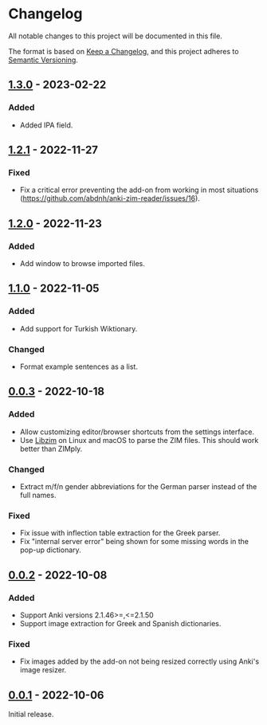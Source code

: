 # Changelog

All notable changes to this project will be documented in this file.

The format is based on [Keep a Changelog](https://keepachangelog.com/en/1.0.0/),
and this project adheres to [Semantic Versioning](https://semver.org/spec/v2.0.0.html).

## [1.3.0] - 2023-02-22

### Added

-   Added IPA field.

## [1.2.1] - 2022-11-27

### Fixed

-   Fix a critical error preventing the add-on from working in most situations (https://github.com/abdnh/anki-zim-reader/issues/16).

## [1.2.0] - 2022-11-23

### Added

-   Add window to browse imported files.

## [1.1.0] - 2022-11-05

### Added

-   Add support for Turkish Wiktionary.

### Changed

-   Format example sentences as a list.

## [0.0.3] - 2022-10-18

### Added

-   Allow customizing editor/browser shortcuts from the settings interface.
-   Use [Libzim](https://github.com/openzim/libzim) on Linux and macOS to parse the ZIM files. This should work better than ZIMply.

### Changed

-   Extract m/f/n gender abbreviations for the German parser instead of the full names.

### Fixed

-   Fix issue with inflection table extraction for the Greek parser.
-   Fix "internal server error" being shown for some missing words in the pop-up dictionary.

## [0.0.2] - 2022-10-08

### Added

-   Support Anki versions 2.1.46>=,<=2.1.50
-   Support image extraction for Greek and Spanish dictionaries.

### Fixed

-   Fix images added by the add-on not being resized correctly using Anki's image resizer.

## [0.0.1] - 2022-10-06

Initial release.

[unreleased]: https://github.com/abdnh/anki-zim-reader/compare/1.3.0...HEAD
[1.3.0]: https://github.com/abdnh/anki-zim-reader/compare/1.2.1...1.3.0
[1.2.1]: https://github.com/abdnh/anki-zim-reader/compare/1.2.0...1.2.1
[1.2.0]: https://github.com/abdnh/anki-zim-reader/compare/1.1.0...1.2.0
[1.1.0]: https://github.com/abdnh/anki-zim-reader/compare/1.0.0...1.1.0
[0.0.3]: https://github.com/abdnh/anki-zim-reader/compare/0.0.2...0.0.3
[0.0.2]: https://github.com/abdnh/anki-zim-reader/compare/0.0.1...0.0.2
[0.0.1]: https://github.com/abdnh/anki-zim-reader/commits/0.0.1
